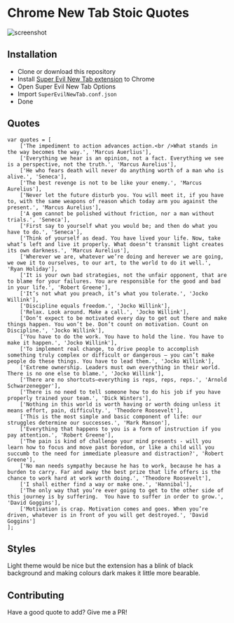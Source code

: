 # Chrome New Tab Stoic Quotes

![screenshot](https://user-images.githubusercontent.com/9577084/37847260-e55bbacc-2ed8-11e8-859f-624cd4e382a4.png)

## Installation

* Clone or download this repository
* Install [Super Evil New Tab extension](https://chrome.google.com/webstore/detail/super-evil-new-tab/dhphmpoekpoecdbjeionimpiceigkeil) to Chrome
* Open Super Evil New Tab Options
* Import `SuperEvilNewTab.conf.json`
* Done

## Quotes

```
var quotes = [
    ['The impediment to action advances action.<br />What stands in the way becomes the way.', 'Marcus Auerlius'],
    ['Everything we hear is an opinion, not a fact. Everything we see is a perspective, not the truth.', 'Marcus Aurelius'],
    ['He who fears death will never do anything worth of a man who is alive.', 'Seneca'],
    ['The best revenge is not to be like your enemy.', 'Marcus Aurelius'],
    ['Never let the future disturb you. You will meet it, if you have to, with the same weapons of reason which today arm you against the present.', 'Marcus Aurelius'],
    ['A gem cannot be polished without friction, nor a man without trials.', 'Seneca'],
    ['First say to yourself what you would be; and then do what you have to do.', 'Seneca'],
    ['Think of yourself as dead. You have lived your life. Now, take what’s left and live it properly. What doesn’t transmit light creates its own darkness.', 'Marcus Aurelius'],
    ['Wherever we are, whatever we’re doing and herever we are going, we owe it to ourselves, to our art, to the world to do it well.', 'Ryan Holiday'],
    ['It is your own bad strategies, not the unfair opponent, that are to blame for your failures. You are responsible for the good and bad in your life.', 'Robert Greene'],
    ['It’s not what you preach, it’s what you tolerate.', 'Jocko Willink'],
    ['Discipline equals freedom.', 'Jocko Willink'],
    ['Relax. Look around. Make a call.', 'Jocko Willink'],
    ['Don’t expect to be motivated every day to get out there and make things happen. You won’t be. Don’t count on motivation. Count on Discipline.', 'Jocko Willink'],
    ['You have to do the work. You have to hold the line. You have to make it happen.', 'Jocko Willink'],
    ['To implement real change, to drive people to accomplish something truly complex or difficult or dangerous — you can’t make people do these things. You have to lead them.', 'Jocko Willink'],
    ['Extreme ownership. Leaders must own everything in their world.  There is no one else to blame.', 'Jocko Willink'],
    ['There are no shortcuts—everything is reps, reps, reps.', 'Arnold Schwarzenegger'],
    ['There is no need to tell someone how to do his job if you have properly trained your team.', 'Dick Winters'],
    ['Nothing in this world is worth having or worth doing unless it means effort, pain, difficulty.', 'Theodore Roosevelt'],
    ['This is the most simple and basic component of life: our struggles determine our successes.', 'Mark Manson'],
    ['Everything that happens to you is a form of instruction if you pay attention.', 'Robert Greene'],
    ['The pain is kind of challenge your mind presents - will you learn how to focus and move past boredom, or like a child will you succumb to the need for immediate pleasure and distraction?', 'Robert Greene'],
    ['No man needs sympathy because he has to work, because he has a burden to carry. Far and away the best prize that life offers is the chance to work hard at work worth doing.', 'Theodore Roosevelt'],
    ['I shall either find a way or make one.', 'Hannibal'],
    ['The only way that you’re ever going to get to the other side of this journey is by suffering.  You have to suffer in order to grow.', 'David Goggins'],
    ['Motivation is crap. Motivation comes and goes. When you’re driven, whatever is in front of you will get destroyed.', 'David Goggins']
];
```

## Styles

Light theme would be nice but the extension has a blink of black background and making colours dark makes it little more bearable.

## Contributing

Have a good quote to add? Give me a PR!
